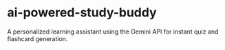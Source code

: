 # ai-powered-study-buddy
A personalized learning assistant using the Gemini API for instant quiz and flashcard generation.
